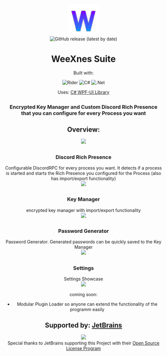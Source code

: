 <div align="center">
    <img width="100" height="100" src="https://raw.githubusercontent.com/WeeXnes/WeeXnesSuite/master/WeeXnes/Images/wicon.png">
    <br>
    <img alt="GitHub release (latest by date)" src="https://img.shields.io/github/v/release/WeeXnes/WeeXnesSuite?color=%23702e94">
    
<h1 align="center">WeeXnes Suite</h1>

Built with:

![Rider](https://img.shields.io/badge/Rider-000000.svg?style=for-the-badge&logo=Rider&logoColor=white&color=black&labelColor=crimson)
![C#](https://img.shields.io/badge/c%23-%23239120.svg?style=for-the-badge&logo=c-sharp&logoColor=white)
![.Net](https://img.shields.io/badge/.NET-5C2D91?style=for-the-badge&logo=.net&logoColor=white)

Uses:
<a href="https://github.com/lepoco/wpfui">C# WPF-UI Library</a>


<h2></h2>
    
   

<h3 align="center">Encrypted Key Manager and Custom Discord Rich Presence that you can configure for every Process you want</h3>
<h2>Overview:</h2>
<image src="https://cdn.discordapp.com/attachments/741123537582162020/1117161497269907486/home.png" height="400">
    <h2></h2>
    
        
   <h3>Discord Rich Presence</h3>
  Configurable DiscordRPC for every process you want. It detects if a process is started and starts the Rich Presence you configured for the Process (also has import/export functionality)
  <br>
<image src="https://cdn.discordapp.com/attachments/741123537582162020/1117161498477871225/rpc.png" height="400">
    <h2></h2>
    
    
    
  <h3>Key Manager</h3>
    encrypted key manager with import/export functionality
    <br>
<image src="https://cdn.discordapp.com/attachments/741123537582162020/1117161497475432650/keys.png" height="400">
    <h2></h2>
    
       
  <h3>Password Generator</h3>
    Password Generator. Generated passwords can be quickly saved to the Key Manager
    <br>
<image src="https://cdn.discordapp.com/attachments/741123537582162020/1117161497714491503/passwordgen.png" height="400">
    <h2></h2>
    
        
  <h3>Settings</h3>
  Settings Showcase
  <br>
<image src="https://cdn.discordapp.com/attachments/741123537582162020/1117161498771468439/settings.png" height="400">


coming soon:
- Modular Plugin Loader so anyone can extend the functionality of the programm easily


<h2>Supported by: <a href="https://www.jetbrains.com">JetBrains</a></h2>
<image src="https://resources.jetbrains.com/storage/products/company/brand/logos/jb_beam.svg" width="200"><br>
Special thanks to JetBrains supporting this Project with their <a href="https://jb.gg/OpenSourceSupport">Open Source License Program</a>
</div>
